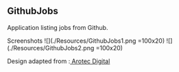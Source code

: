 ## GithubJobs

Application listing jobs from Github. 

Screenshots
![](./Resources/GithubJobs1.png =100x20)
![](./Resources/GithubJobs2.png =100x20)


Design adapted from :[ Arotec Digital](https://dribbble.com/shots/12792161-Gigson-Free-UI-Template)

